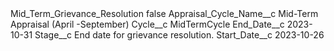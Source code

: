 <?xml version="1.0" encoding="UTF-8"?>
<CustomMetadata xmlns="http://soap.sforce.com/2006/04/metadata" xmlns:xsi="http://www.w3.org/2001/XMLSchema-instance" xmlns:xsd="http://www.w3.org/2001/XMLSchema">
    <label>Mid_Term_Grievance_Resolution</label>
    <protected>false</protected>
    <values>
        <field>Appraisal_Cycle_Name__c</field>
        <value xsi:type="xsd:string">Mid-Term Appraisal (April -September)</value>
    </values>
    <values>
        <field>Cycle__c</field>
        <value xsi:type="xsd:string">MidTermCycle</value>
    </values>
    <values>
        <field>End_Date__c</field>
        <value xsi:type="xsd:date">2023-10-31</value>
    </values>
    <values>
        <field>Stage__c</field>
        <value xsi:type="xsd:string">End date for grievance resolution.</value>
    </values>
    <values>
        <field>Start_Date__c</field>
        <value xsi:type="xsd:date">2023-10-26</value>
    </values>
</CustomMetadata>

